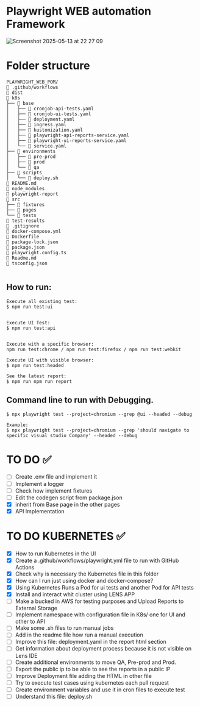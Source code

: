 # Playwright WEB automation Framework
![Screenshot 2025-05-13 at 22 27 09](https://github.com/user-attachments/assets/2bf66f8b-18b3-459d-8edb-bc1325303d6b)

# Folder structure
```
PLAYWRIGHT_WEB_POM/
📁 .github/workflows
📁 dist
📁 k8s
├── 📁 base
│   ├── 📄 cronjob-api-tests.yaml
│   ├── 📄 cronjob-ui-tests.yaml
│   ├── 📄 deployment.yaml
│   ├── 📄 ingress.yaml
│   ├── 📄 kustomization.yaml
│   ├── 📄 playwright-api-reports-service.yaml
│   ├── 📄 playwright-ui-reports-service.yaml
│   └── 📄 service.yaml
├── 📁 environments
│   ├── 📁 pre-prod
│   ├── 📁 prod
│   └── 📁 qa
├── 📁 scripts
│   └── 📄 deploy.sh
📄 README.md
📁 node_modules
📁 playwright-report
📁 src
├── 📁 fixtures
├── 📁 pages
└── 📁 tests
📁 test-results
📄 .gitignore
📄 docker-compose.yml
📄 Dockerfile
📄 package-lock.json
📄 package.json
📄 playwright.config.ts
📄 Readme.md
📄 tsconfig.json
    
```

## How to run: 

```shell
Execute all existing test: 
$ npm run test:ui


Execute UI Test: 
$ npm run test:api


Execute with a specific browser: 
npm run test:chrome / npm run test:firefox / npm run test:webkit

Execute UI with visible browser: 
$ npm run test:headed

See the latest report: 
$ npm run npm run report
```

## Command line to run with Debugging. 
```shell
$ npx playwright test --project=chromium --grep @ui --headed --debug

Example: 
$ npx playwright test --project=chromium --grep 'should navigate to specific visual studio Company' --headed --debug
```

# TO DO ✅
- [ ] Create .env file and implement it
- [ ] Implement a logger
- [ ] Check how implement fixtures
- [ ] Edit the codegen script from package.json
- [X] inherit from Base page in the other pages
- [X] API Implementation

# TO DO KUBERNETES ✅ 
- [X] How to run Kubernetes in the UI
- [X] Create a .github/workflows/playwright.yml file to run with GitHub Actions
- [X] Check why is necessary the Kubernetes file in this folder
- [X] How can I run just using docker and docker-compose?
- [X] Using Kubernetes Runs a Pod for ui tests and another Pod for API tests
- [X] Install and interact whit cluster using LENS APP
- [ ] Make a bucked in AWS for testing purposes and Upload Reports to External Storage
- [ ] Implement namespace with configuration file in K8s/ one for UI and other to API
- [ ] Make some .sh files to run manual jobs
- [ ] Add in the readme file how run a manual execution
- [ ] Improve this file: deployment.yaml in the report html section 
- [ ] Get information about deployment process because it is not visible on Lens IDE
- [ ] Create additional environments to move QA, Pre-prod and Prod.
- [ ] Export the public ip to be able to see the reports in a public IP
- [ ] Improve Deployment file adding the HTML in other file
- [ ] Try to execute test cases using kubernetes each pull request 
- [ ] Create environment variables and use it in cron files to execute test
- [ ] Understand this file: deploy.sh